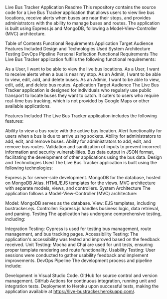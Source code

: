 Live Bus Tracker Application Readme
This repository contains the source code for a Live Bus Tracker application that allows users to view live bus locations, receive alerts when buses are near their stops, and provides administrators with the ability to manage buses and routes. The application is built using Express.js and MongoDB, following a Model-View-Controller (MVC) architecture.

Table of Contents
Functional Requirements
Application Target Audience
Features Included
Design and Technologies Used
System Architecture
Testing
DevOps Pipeline
Personal Reflection
Functional Requirements
The Live Bus Tracker application fulfills the following functional requirements:

As a User, I want to be able to view the live bus locations.
As a User, I want to receive alerts when a bus is near my stop.
As an Admin, I want to be able to view, edit, add, and delete buses.
As an Admin, I want to be able to view, edit, add, and delete bus routes.
Application Target Audience
The Live Bus Tracker application is designed for individuals who regularly use public transport to locate buses they want to catch. It caters to users who require real-time bus tracking, which is not provided by Google Maps or other available applications.

Features Included
The Live Bus Tracker application includes the following features:

Ability to view a bus route with the active bus location.
Alert functionality for users when a bus is due to arrive using sockets.
Ability for administrators to add, edit, and remove buses.
Ability for administrators to add, edit, and remove bus routes.
Validation and sanitization of inputs to prevent incorrect information and security vulnerabilities.
Bus data output in JSON format, facilitating the development of other applications using the bus data.
Design and Technologies Used
The Live Bus Tracker application is built using the following technologies:

Express.js for server-side development.
MongoDB for the database, hosted on MongoDB Atlas.
HTML/EJS templates for the views.
MVC architecture with separate models, views, and controllers.
System Architecture
The application follows a Model-View-Controller (MVC) architecture:

Model: MongoDB serves as the database.
View: EJS templates, including bustracker.ejs.
Controller: Express.js handles business logic, data retrieval, and parsing.
Testing
The application has undergone comprehensive testing, including:

Integration Testing: Cypress is used for testing bus management, route management, and bus tracking pages.
Accessibility Testing: The application's accessibility was tested and improved based on the feedback received.
Unit Testing: Mocha and Chai are used for unit tests, ensuring proper template rendering and route functionality.
Usability Testing: User sessions were conducted to gather usability feedback and implement improvements.
DevOps Pipeline
The development process and pipeline include:

Development in Visual Studio Code.
GitHub for source control and version management.
GitHub Actions for continuous integration, running unit and integration tests.
Deployment to Heroku upon successful tests, making the application available at https://live-bustracker.herokuapp.com/.
